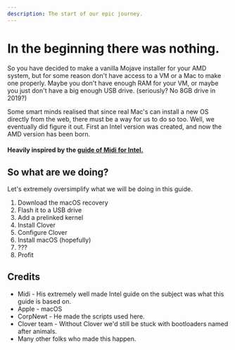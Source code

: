 ```yaml
---
description: The start of our epic journey.
---
```


# In the beginning there was nothing.

So you have decided to make a vanilla Mojave installer for your AMD system, but for some reason don't have access to a VM or a Mac to make one properly. Maybe you don't have enough RAM for your VM, or maybe you just don't have a big enough USB drive. \(seriously? No 8GB drive in 2019?\)  
  
Some smart minds realised that since real Mac's can install a new OS directly from the web, there must be a way for us to do so too. Well, we eventually did figure it out. First an Intel version was created, and now the AMD version has been born.

#### Heavily inspired by the [guide of Midi for Intel.](https://internet-install.gitbook.io/macos-internet-install/)

## So what are we doing?

Let's extremely oversimplify what we will be doing in this guide.

1. Download the macOS recovery
2. Flash it to a USB drive
3. Add a prelinked kernel
4. Install Clover
5. Configure Clover
6. Install macOS \(hopefully\)
7. ???
8. Profit

## Credits

* Midi - His extremely well made Intel guide on the subject was what this guide is based on.
* Apple - macOS
* CorpNewt - He made the scripts used here.
* Clover team - Without Clover we'd still be stuck with bootloaders named after animals.
* Many other folks who made this happen.




